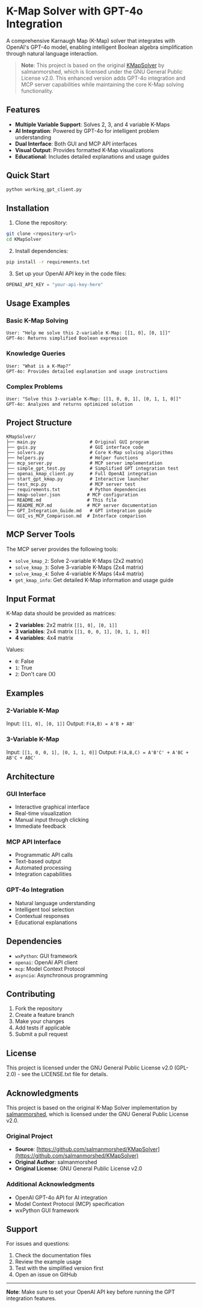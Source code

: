 # K-Map Solver with GPT-4o Integration

A comprehensive Karnaugh Map (K-Map) solver that integrates with OpenAI's GPT-4o model, enabling intelligent Boolean algebra simplification through natural language interaction.

> **Note**: This project is based on the original [KMapSolver](https://github.com/salmanmorshed/KMapSolver) by salmanmorshed, which is licensed under the GNU General Public License v2.0. This enhanced version adds GPT-4o integration and MCP server capabilities while maintaining the core K-Map solving functionality.

## Features

- **Multiple Variable Support**: Solves 2, 3, and 4 variable K-Maps
- **AI Integration**: Powered by GPT-4o for intelligent problem understanding
- **Dual Interface**: Both GUI and MCP API interfaces
- **Visual Output**: Provides formatted K-Map visualizations
- **Educational**: Includes detailed explanations and usage guides

## Quick Start

```bash
python working_gpt_client.py
```

## Installation

1. Clone the repository:
```bash
git clone <repository-url>
cd KMapSolver
```

2. Install dependencies:
```bash
pip install -r requirements.txt
```

3. Set up your OpenAI API key in the code files:
```python
OPENAI_API_KEY = "your-api-key-here"
```

## Usage Examples

### Basic K-Map Solving
```
User: "Help me solve this 2-variable K-Map: [[1, 0], [0, 1]]"
GPT-4o: Returns simplified Boolean expression 
```

### Knowledge Queries
```
User: "What is a K-Map?"
GPT-4o: Provides detailed explanation and usage instructions
```

### Complex Problems
```
User: "Solve this 3-variable K-Map: [[1, 0, 0, 1], [0, 1, 1, 0]]"
GPT-4o: Analyzes and returns optimized solution
```

## Project Structure

```
KMapSolver/
├── main.py                    # Original GUI program
├── guis.py                    # GUI interface code
├── solvers.py                 # Core K-Map solving algorithms
├── helpers.py                 # Helper functions
├── mcp_server.py              # MCP server implementation
├── simple_gpt_test.py         # Simplified GPT integration test
├── openai_kmap_client.py      # Full OpenAI integration
├── start_gpt_kmap.py          # Interactive launcher
├── test_mcp.py                # MCP server test
├── requirements.txt           # Python dependencies
├── kmap-solver.json          # MCP configuration
├── README.md                 # This file
├── README_MCP.md             # MCP server documentation
├── GPT_Integration_Guide.md   # GPT integration guide
└── GUI_vs_MCP_Comparison.md  # Interface comparison
```

## MCP Server Tools

The MCP server provides the following tools:

- `solve_kmap_2`: Solve 2-variable K-Maps (2x2 matrix)
- `solve_kmap_3`: Solve 3-variable K-Maps (2x4 matrix)
- `solve_kmap_4`: Solve 4-variable K-Maps (4x4 matrix)
- `get_kmap_info`: Get detailed K-Map information and usage guide

## Input Format

K-Map data should be provided as matrices:
- **2 variables**: 2x2 matrix `[[1, 0], [0, 1]]`
- **3 variables**: 2x4 matrix `[[1, 0, 0, 1], [0, 1, 1, 0]]`
- **4 variables**: 4x4 matrix

Values:
- `0`: False
- `1`: True
- `2`: Don't care (X)

## Examples

### 2-Variable K-Map
Input: `[[1, 0], [0, 1]]`
Output: `F(A,B) = A'B + AB'`

### 3-Variable K-Map
Input: `[[1, 0, 0, 1], [0, 1, 1, 0]]`
Output: `F(A,B,C) = A'B'C' + A'BC + AB'C + ABC'`

## Architecture

### GUI Interface
- Interactive graphical interface
- Real-time visualization
- Manual input through clicking
- Immediate feedback

### MCP API Interface
- Programmatic API calls
- Text-based output
- Automated processing
- Integration capabilities

### GPT-4o Integration
- Natural language understanding
- Intelligent tool selection
- Contextual responses
- Educational explanations

## Dependencies

- `wxPython`: GUI framework
- `openai`: OpenAI API client
- `mcp`: Model Context Protocol
- `asyncio`: Asynchronous programming

## Contributing

1. Fork the repository
2. Create a feature branch
3. Make your changes
4. Add tests if applicable
5. Submit a pull request

## License

This project is licensed under the GNU General Public License v2.0 (GPL-2.0) - see the LICENSE.txt file for details.

## Acknowledgments

This project is based on the original K-Map Solver implementation by [salmanmorshed](https://github.com/salmanmorshed/KMapSolver), which is licensed under the GNU General Public License v2.0.

### Original Project
- **Source**: [https://github.com/salmanmorshed/KMapSolver](https://github.com/salmanmorshed/KMapSolver)
- **Original Author**: salmanmorshed
- **Original License**: GNU General Public License v2.0

### Additional Acknowledgments
- OpenAI GPT-4o API for AI integration
- Model Context Protocol (MCP) specification
- wxPython GUI framework

## Support

For issues and questions:
1. Check the documentation files
2. Review the example usage
3. Test with the simplified version first
4. Open an issue on GitHub

---

**Note**: Make sure to set your OpenAI API key before running the GPT integration features.
